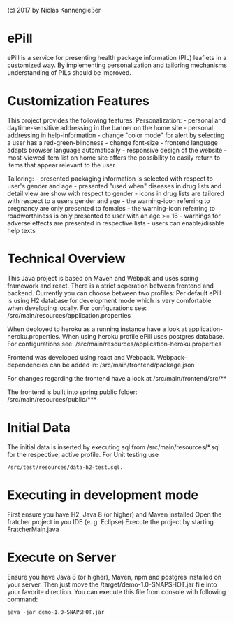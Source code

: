 (c) 2017 by Niclas Kannengießer

# ePill
ePill is a service for presenting health package information (PIL) leaflets in a customized way.
By implementing personalization and tailoring mechanisms understanding of PILs should be improved.


# Customization Features

This project provides the following features:
Personalization:
	- personal and daytime-sensitive addressing in the banner on the home site
	- personal addressing in help-information
	- change "color mode" for alert by selecting a user has a red-green-blindness
	- change font-size
	- frontend language adapts browser language automatically
	- responsive design of the website
	- most-viewed item list on home site offers the possibility to easily return to items that appear relevant to the user
	
Tailoring:
	- presented packaging information is selected with respect to user's gender and age
	- presented "used when" diseases in drug lists and detail view are show with respect to gender
	- icons in drug lists are tailored with respect to a users gender and age
		- the warning-icon referring to pregnancy are only presented to females
		- the warning-icon referring to roadworthiness is only presented to user with an age >= 16
	- warnings for adverse effects are presented in respective lists
	- users can enable/disable help texts


# Technical Overview

This Java project is based on Maven and Webpak and uses spring framework and react.
There is a strict seperation between frontend and backend.
Currently you can choose between two profiles:
Per default ePill is using H2 database for development mode which is very comfortable when developing
locally. For configurations see:
	/src/main/resources/application.properties
		
When deployed to heroku as a running instance have a look at application-heroku.properties. When using
heroku profile ePill uses postgres database. For configurations see:
	/src/main/resources/application-heroku.properties

Frontend was developed using react and Webpack. Webpack-dependencies can be added in:
	/src/main/frontend/package.json
	

For changes regarding the frontend have a look at 
	/src/main/frontend/src/**

	
The frontend is built into spring public folder:
	/src/main/resources/public/***
	
	

# Initial Data
The initial data is inserted by executing sql from /src/main/resources/*.sql for
the respective, active profile.
For Unit testing use

	/src/test/resources/data-h2-test.sql.



# Executing in development mode
First ensure you have H2, Java 8 (or higher) and Maven installed
Open the fratcher project in you IDE (e. g. Eclipse)
Execute the project by starting FratcherMain.java


# Execute on Server
Ensure you have Java 8 (or higher), Maven, npm and postgres installed on your server.
Then just move the /target/demo-1.0-SNAPSHOT.jar file into your favorite
direction. You can execute this file from console with following command:

	java -jar demo-1.0-SNAPSHOT.jar
	